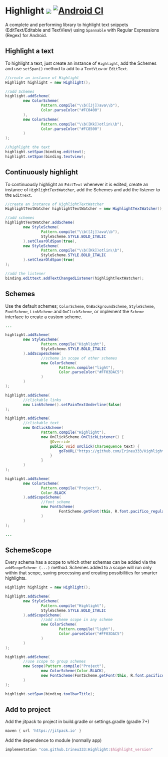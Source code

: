 # Highlight [![](https://jitpack.io/v/Irineu333/Highlight.svg)](https://jitpack.io/#Irineu333/Highlight) [![Android CI](https://github.com/Irineu333/Highlight/actions/workflows/android.yml/badge.svg)](https://github.com/Irineu333/Highlight/actions/workflows/android.yml)

A complete and performing library to highlight text snippets (EditText/Editable and TextView) using `Spannable` with Regular Expressions (Regex) for Android.

## Highlight a text
To highlight a text, just create an instance of `Highlight`, add the Schemes and use `setSpan()` method to add to a `TextView` or `EditText`.

``` java
//create an instance of Highlight
Highlight highlight = new Highlight();

//add Schemes
highlight.addScheme(
        new ColorScheme(
                Pattern.compile("\\b([Jj])ava\\b"),
                Color.parseColor("#FC0400")
        ),
        new ColorScheme(
                Pattern.compile("\\b([Kk])otlin\\b"),
                Color.parseColor("#FC8500")
        )
);

//highlight the text
highlight.setSpan(binding.edittext);
highlight.setSpan(binding.textview);
```

## Continuously highlight
To continuously highlight an `EditText` whenever it is edited, create an instance of `HighlightTextWatcher`, add the Schemes and add the listener to the `EditText`.

``` java
//create an instance of HighlightTextWatcher
HighlightTextWatcher highlightTextWatcher = new HighlightTextWatcher();

//add schemes
highlightTextWatcher.addScheme(
        new StyleScheme(
                Pattern.compile("\\b([Jj])ava\\b"),
                StyleScheme.STYLE.BOLD_ITALIC
        ).setClearOldSpan(true),
        new StyleScheme(
                Pattern.compile("\\b([Kk])otlin\\b"),
                StyleScheme.STYLE.BOLD_ITALIC
        ).setClearOldSpan(true)
);

//add the listener
binding.edittext.addTextChangedListener(highlightTextWatcher);
```
## Schemes
Use the default schemes; `ColorScheme`, `OnBackgroundScheme`, `StyleScheme`, `FontScheme`, `LinkScheme` and `OnClickScheme`, or implement the `Scheme` interface to create a custom scheme.

``` java
...

highlight.addScheme(
        new StyleScheme(
                Pattern.compile("Highlight"),
                StyleScheme.STYLE.BOLD_ITALIC
        ).addScopeScheme(
                //scheme in scope of other schemes
                new ColorScheme(
                        Pattern.compile("light"),
                        Color.parseColor("#FF03DAC5")
                )
        )
);

highlight.addScheme(
        //clickable links
        new LinkScheme().setPainTextUnderline(false)
);

highlight.addScheme(
        //clickable text
        new OnClickScheme(
                Pattern.compile("Highlight"),
                new OnClickScheme.OnClickListener() {
                    @Override
                    public void onClick(CharSequence text) {
                        goToURL("https://github.com/Irineu333/Highlight");
                    }
                }
        )
);

highlight.addScheme(
        new ColorScheme(
                Pattern.compile("Project"),
                Color.BLACK
        ).addScopeScheme(
                //font scheme
                new FontScheme(
                        FontScheme.getFont(this, R.font.pacifico_regular)
                )
        )
);

...
```

## SchemeScope

Every schema has a scope to which other schemas can be added via the `addScopeScheme (...)` method. Schemes added to a scope will run only within that scope, saving processing and creating possibilities for smarter highlights.

``` java
Highlight highlight = new Highlight();

highlight.addScheme(
        new StyleScheme(
                Pattern.compile("Highlight"),
                StyleScheme.STYLE.BOLD_ITALIC
        ).addScopeScheme(
                //add scheme scope in any scheme
                new ColorScheme(
                        Pattern.compile("light"),
                        Color.parseColor("#FF03DAC5")
                )
        )
);

highlight.addScheme(
        //use scope to group schemes
        new Scope(Pattern.compile("Project"),
                new ColorScheme(Color.BLACK),
                new FontScheme(FontScheme.getFont(this, R.font.pacifico_regular))
        )
);

highlight.setSpan(binding.toolbarTitle);
```

## Add to project

Add the jitpack to project in build.gradle or settings.gradle (gradle 7+)
``` groovy
maven { url 'https://jitpack.io' }
```

Add the dependence to module (normally app)
``` groovy
implementation "com.github.Irineu333:Highlight:$highlight_version"
```
